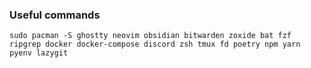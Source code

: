 ### Useful commands
`sudo pacman -S ghostty neovim obsidian bitwarden zoxide bat fzf ripgrep docker docker-compose discord zsh tmux fd poetry npm yarn pyenv lazygit`
